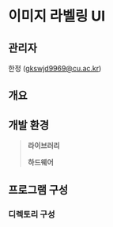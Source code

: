# 이미지 라벨링 UI

## 관리자

한정 (gkswjd9969@cu.ac.kr)

## 개요

## 개발 환경

> **라이브러리**
>
> **하드웨어**
>

## 프로그램 구성

### 디렉토리 구성